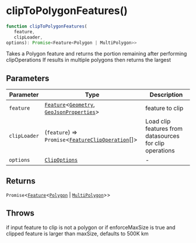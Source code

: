 # clipToPolygonFeatures()

```ts
function clipToPolygonFeatures(
   feature, 
   clipLoader, 
options): Promise<Feature<Polygon | MultiPolygon>>
```

Takes a Polygon feature and returns the portion remaining after performing clipOperations
If results in multiple polygons then returns the largest

## Parameters

| Parameter | Type | Description |
| ------ | ------ | ------ |
| `feature` | [`Feature`](../interfaces/Feature.md)\<[`Geometry`](../type-aliases/Geometry.md), [`GeoJsonProperties`](../type-aliases/GeoJsonProperties.md)\> | feature to clip |
| `clipLoader` | (`feature`) => `Promise`\<[`FeatureClipOperation`](../interfaces/FeatureClipOperation.md)[]\> | Load clip features from datasources for clip operations |
| `options` | [`ClipOptions`](../interfaces/ClipOptions.md) | - |

## Returns

`Promise`\<[`Feature`](../interfaces/Feature.md)\<[`Polygon`](../interfaces/Polygon.md) \| [`MultiPolygon`](../interfaces/MultiPolygon.md)\>\>

## Throws

if input feature to clip is not a polygon or if enforceMaxSize is true and clipped feature is larger than maxSize, defaults to 500K km
